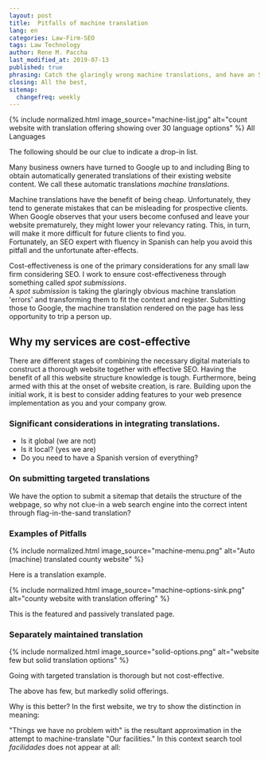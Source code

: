 ```yaml
---
layout: post
title:  Pitfalls of machine translation
lang: en
categories: Law-Firm-SEO
tags: Law Technology
author: Rene M. Paccha
last_modified_at: 2019-07-13
published: true
phrasing: Catch the glaringly wrong machine translations, and have an SEO (as translator) submit those to relevant search engines.
closing: All the best,
sitemap:
  changefreq: weekly
---
```

<div class="row">
    <div class="col s12 m7">
      <div class="card small ">
        <div class="card-image">
          <picture>
            {% include normalized.html image_source="machine-list.jpg" alt="count website with translation offering showing over 30 language options" %}
          </picture>
          <span class="card-title black-text">All Languages</span>
        </div>
        <div class="card-content">
          <p>The following should be our clue to indicate a drop-in list.</p>
        </div>
      </div>
    </div>
  </div>

Many business owners have turned to Google up to and including Bing to obtain automatically generated translations of their existing website content. We call these automatic translations _machine translations_.

Machine translations have the benefit of being cheap. Unfortunately, they tend to generate mistakes that can be misleading for prospective clients. When Google observes that your users become confused and leave your website prematurely, they might lower your relevancy rating.
This, in turn, will make it more difficult for future clients to find you.  
Fortunately, an SEO expert with fluency in Spanish can help you avoid this pitfall and the unfortunate after-effects.

Cost-effectiveness is one of the primary considerations for any small law firm considering SEO.
I work to ensure cost-effectiveness through something called _spot submissions_.  
A _spot submission_ is taking the glaringly obvious machine translation 'errors' and transforming them to fit the context and register.  Submitting those to Google, the machine translation rendered on the page has less opportunity to trip a person up.

## Why my services are cost-effective

There are different stages of combining the necessary digital materials to construct a thorough website together with effective SEO. Having the benefit of all this website structure knowledge is tough.  Furthermore, being armed with this at the onset of website creation, is rare. Building upon the initial work, it is best to consider adding features to your web presence implementation as you and your company grow.

### Significant considerations in integrating translations.

- Is it global (we are not)
- Is it local? (yes we are)
- Do you need to have a Spanish version of everything?

### On submitting targeted translations

We have the option to submit a sitemap that details the structure of the webpage, so why not clue-in a web search engine into the correct intent through flag-in-the-sand translation?

### Examples of Pitfalls

<div class="row">
    <div class="col s12 m7">
      <div class="card horizontal ">
        <div class="card-image">
          <picture>
            {% include normalized.html image_source="machine-menu.png" alt="Auto (machine) translated county website" %}
          </picture>
        </div>
        <div class="card-content">
          <p>Here is a translation example.</p>
        </div>
      </div>
    </div>
   </div>

 <div class="row">
     <div class="col s12 m7">
       <div class="card horizontal ">
         <div class="card-image">
           <picture>
             {% include normalized.html image_source="machine-options-sink.png" alt="county website with translation offering" %}
           </picture>
         </div>
         <div class="card-content">
           <p>This is the featured and passively translated page.</p>
         </div>
       </div>
     </div>
   </div>


### Separately maintained translation

<div class="row">
    <div class="col s12 m7">
      <div class="card small ">
        <div class="card-image">
          <picture>
            {% include normalized.html image_source="solid-options.png" alt="website few but solid translation options" %}
          </picture>
        </div>
        <div class="card-content">
          <p>Going with targeted translation is thorough but not cost-effective.</p>
        </div>
      </div>
    </div>
  </div>

The above has few, but markedly solid offerings.  

Why is this better?  In the first website, we try to show the distinction in meaning:

"Things we have no problem with" is the resultant approximation in the attempt to machine-translate "Our facilities."
In this context search tool *facilidades* does not appear at all:
